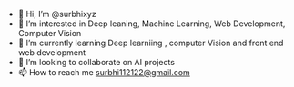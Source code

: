 - 👋 Hi, I’m @surbhixyz
- 👀 I’m interested in Deep leaning, Machine Learning, Web Development, Computer Vision
- 🌱 I’m currently learning Deep learniing , computer Vision and front end web development
- 💞️ I’m looking to collaborate on AI projects 
- 📫 How to reach me surbhi112122@gmail.com

<!---
surbhixyz/surbhixyz is a ✨ special ✨ repository because its `README.md` (this file) appears on your GitHub profile.
You can click the Preview link to take a look at your changes.
--->
